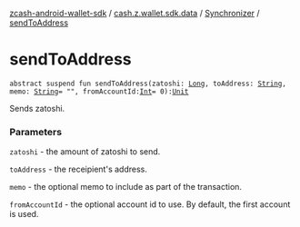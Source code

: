 [zcash-android-wallet-sdk](../../index.md) / [cash.z.wallet.sdk.data](../index.md) / [Synchronizer](index.md) / [sendToAddress](./send-to-address.md)

# sendToAddress

`abstract suspend fun sendToAddress(zatoshi: `[`Long`](https://kotlinlang.org/api/latest/jvm/stdlib/kotlin/-long/index.html)`, toAddress: `[`String`](https://kotlinlang.org/api/latest/jvm/stdlib/kotlin/-string/index.html)`, memo: `[`String`](https://kotlinlang.org/api/latest/jvm/stdlib/kotlin/-string/index.html)` = "", fromAccountId: `[`Int`](https://kotlinlang.org/api/latest/jvm/stdlib/kotlin/-int/index.html)` = 0): `[`Unit`](https://kotlinlang.org/api/latest/jvm/stdlib/kotlin/-unit/index.html)

Sends zatoshi.

### Parameters

`zatoshi` - the amount of zatoshi to send.

`toAddress` - the receipient's address.

`memo` - the optional memo to include as part of the transaction.

`fromAccountId` - the optional account id to use. By default, the first account is used.